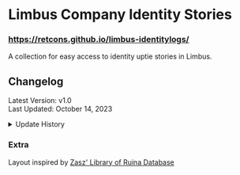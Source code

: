 # Limbus Company Identity Stories
### https://retcons.github.io/limbus-identitylogs/
A collection for easy access to identity uptie stories in Limbus.


## Changelog

Latest Version: v1.0<br>
Last Updated: October 14, 2023

<details>
<summary>Update History</summary>

- v.1.0
  - Page created (Heart Emoji.)

</details>

### Extra

Layout inspired by [Zasz' Library of Ruina Database](https://tiphereth.zasz.su/)